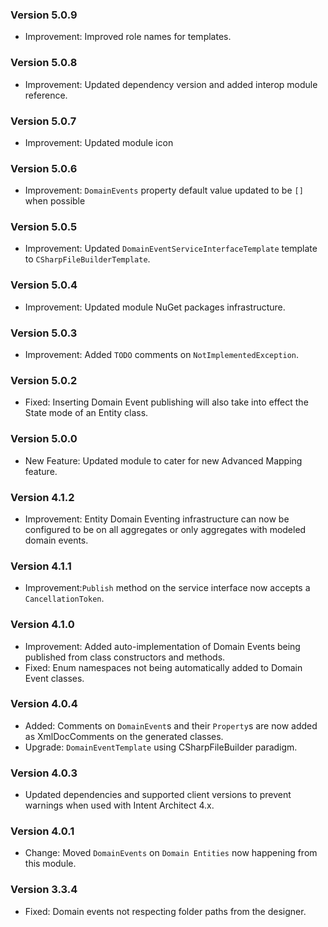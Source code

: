 ### Version 5.0.9

- Improvement: Improved role names for templates.

### Version 5.0.8

- Improvement: Updated dependency version and added interop module reference.

### Version 5.0.7

- Improvement: Updated module icon

### Version 5.0.6

- Improvement: `DomainEvents` property default value updated to be `[]` when possible

### Version 5.0.5

- Improvement: Updated `DomainEventServiceInterfaceTemplate` template to `CSharpFileBuilderTemplate`.

### Version 5.0.4

- Improvement: Updated module NuGet packages infrastructure.

### Version 5.0.3

- Improvement: Added `TODO` comments on `NotImplementedException`.

### Version 5.0.2

- Fixed: Inserting Domain Event publishing will also take into effect the State mode of an Entity class.

### Version 5.0.0

- New Feature: Updated module to cater for new Advanced Mapping feature.

### Version 4.1.2

- Improvement: Entity Domain Eventing infrastructure can now be configured to be on all aggregates or only aggregates with modeled domain events.

### Version 4.1.1

- Improvement:`Publish` method on the service interface now accepts a `CancellationToken`.

### Version 4.1.0

- Improvement: Added auto-implementation of Domain Events being published from class constructors and methods.
- Fixed: Enum namespaces not being automatically added to Domain Event classes.

### Version 4.0.4
- Added: Comments on `DomainEvent`s and their `Property`s are now added as XmlDocComments on the generated classes.
- Upgrade: `DomainEventTemplate` using CSharpFileBuilder paradigm.

### Version 4.0.3

- Updated dependencies and supported client versions to prevent warnings when used with Intent Architect 4.x.

### Version 4.0.1

- Change: Moved `DomainEvents` on `Domain Entities` now happening from this module.


### Version 3.3.4

- Fixed: Domain events not respecting folder paths from the designer.
